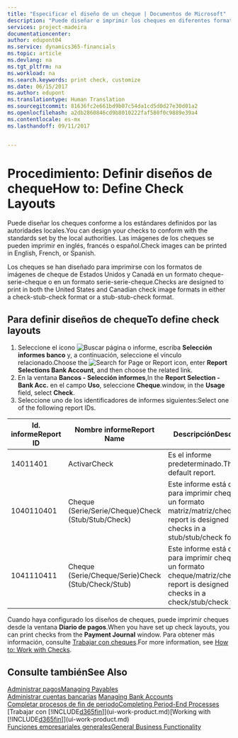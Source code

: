```yaml
---
title: "Especificar el diseño de un cheque | Documentos de Microsoft"
description: "Puede diseñar e imprimir los cheques en diferentes formatos para cumplir los estándares."
services: project-madeira
documentationcenter: 
author: edupont04
ms.service: dynamics365-financials
ms.topic: article
ms.devlang: na
ms.tgt_pltfrm: na
ms.workload: na
ms.search.keywords: print check, customize
ms.date: 06/15/2017
ms.author: edupont
ms.translationtype: Human Translation
ms.sourcegitcommit: 81636fc2e661bd9b07c54da1cd5d0d27e30d01a2
ms.openlocfilehash: a2db2860846cd9b8010222faf580f0c9889e39a4
ms.contentlocale: es-mx
ms.lasthandoff: 09/11/2017


---
```

# <a name="how-to-define-check-layouts"></a><span data-ttu-id="7ee0f-103">Procedimiento: Definir diseños de cheque</span><span class="sxs-lookup"><span data-stu-id="7ee0f-103">How to: Define Check Layouts</span></span>
<span data-ttu-id="7ee0f-104">Puede diseñar los cheques conforme a los estándares definidos por las autoridades locales.</span><span class="sxs-lookup"><span data-stu-id="7ee0f-104">You can design your checks to conform with the standards set by the local authorities.</span></span> <span data-ttu-id="7ee0f-105">Las imágenes de los cheques se pueden imprimir en inglés, francés o español.</span><span class="sxs-lookup"><span data-stu-id="7ee0f-105">Check images can be printed in English, French, or Spanish.</span></span>

<span data-ttu-id="7ee0f-106">Los cheques se han diseñado para imprimirse con los formatos de imágenes de cheque de Estados Unidos y Canadá en un formato cheque-serie-cheque o en un formato serie-serie-cheque.</span><span class="sxs-lookup"><span data-stu-id="7ee0f-106">Checks are designed to print in both the United States and Canadian check image formats in either a check-stub-check format or a stub-stub-check format.</span></span>

## <a name="to-define-check-layouts"></a><span data-ttu-id="7ee0f-107">Para definir diseños de cheque</span><span class="sxs-lookup"><span data-stu-id="7ee0f-107">To define check layouts</span></span>
1. <span data-ttu-id="7ee0f-108">Seleccione el icono ![Buscar página o informe](media/ui-search/search_small.png "icono Buscar página o informe"), escriba **Selección informes banco** y, a continuación, seleccione el vínculo relacionado.</span><span class="sxs-lookup"><span data-stu-id="7ee0f-108">Choose the ![Search for Page or Report](media/ui-search/search_small.png "Search for Page or Report icon") icon, enter **Report Selections Bank Account**, and then choose the related link.</span></span>
2. <span data-ttu-id="7ee0f-109">En la ventana **Bancos - Selección informes**,</span><span class="sxs-lookup"><span data-stu-id="7ee0f-109">In the **Report Selection - Bank Acc.**</span></span> <span data-ttu-id="7ee0f-110">en el campo **Uso**, seleccione **Cheque**.</span><span class="sxs-lookup"><span data-stu-id="7ee0f-110">window, in the **Usage** field, select **Check**.</span></span>
3. <span data-ttu-id="7ee0f-111">Seleccione uno de los identificadores de informes siguientes:</span><span class="sxs-lookup"><span data-stu-id="7ee0f-111">Select one of the following report IDs.</span></span>

| <span data-ttu-id="7ee0f-112">Id. informe</span><span class="sxs-lookup"><span data-stu-id="7ee0f-112">Report ID</span></span> | <span data-ttu-id="7ee0f-113">Nombre informe</span><span class="sxs-lookup"><span data-stu-id="7ee0f-113">Report Name</span></span> | <span data-ttu-id="7ee0f-114">Descripción</span><span class="sxs-lookup"><span data-stu-id="7ee0f-114">Description</span></span> |
| --- | --- | --- |
| <span data-ttu-id="7ee0f-115">1401</span><span class="sxs-lookup"><span data-stu-id="7ee0f-115">1401</span></span> |<span data-ttu-id="7ee0f-116">Activar</span><span class="sxs-lookup"><span data-stu-id="7ee0f-116">Check</span></span> |<span data-ttu-id="7ee0f-117">Es el informe predeterminado.</span><span class="sxs-lookup"><span data-stu-id="7ee0f-117">This is the default report.</span></span> |
| <span data-ttu-id="7ee0f-118">10401</span><span class="sxs-lookup"><span data-stu-id="7ee0f-118">10401</span></span> |<span data-ttu-id="7ee0f-119">Cheque (Serie/Serie/Cheque)</span><span class="sxs-lookup"><span data-stu-id="7ee0f-119">Check (Stub/Stub/Check)</span></span> |<span data-ttu-id="7ee0f-120">Este informe está diseñado para imprimir cheques en un formato matriz/matriz/cheque.</span><span class="sxs-lookup"><span data-stu-id="7ee0f-120">This report is designed to print checks in a stub/stub/check format.</span></span> |
| <span data-ttu-id="7ee0f-121">10411</span><span class="sxs-lookup"><span data-stu-id="7ee0f-121">10411</span></span> |<span data-ttu-id="7ee0f-122">Cheque (Serie/Cheque/Serie)</span><span class="sxs-lookup"><span data-stu-id="7ee0f-122">Check (Stub/Check/Stub)</span></span> |<span data-ttu-id="7ee0f-123">Este informe está diseñado para imprimir cheques en un formato cheque/matriz/cheque.</span><span class="sxs-lookup"><span data-stu-id="7ee0f-123">This report is designed to print checks in a check/stub/check format.</span></span> |

<span data-ttu-id="7ee0f-124">Cuando haya configurado los diseños de cheques, puede imprimir cheques desde la ventana **Diario de pagos**.</span><span class="sxs-lookup"><span data-stu-id="7ee0f-124">When you have set up check layouts, you can print checks from the **Payment Journal** window.</span></span> <span data-ttu-id="7ee0f-125">Para obtener más información, consulte [Trabajar con cheques](payables-how-work-checks.md).</span><span class="sxs-lookup"><span data-stu-id="7ee0f-125">For more information, see [How to: Work with Checks](payables-how-work-checks.md).</span></span>

## <a name="see-also"></a><span data-ttu-id="7ee0f-126">Consulte también</span><span class="sxs-lookup"><span data-stu-id="7ee0f-126">See Also</span></span>
[<span data-ttu-id="7ee0f-127">Administrar pagos</span><span class="sxs-lookup"><span data-stu-id="7ee0f-127">Managing Payables</span></span>](payables-manage-payables.md)  
<span data-ttu-id="7ee0f-128">[Administrar cuentas bancarias](bank-manage-bank-accounts.md) </span><span class="sxs-lookup"><span data-stu-id="7ee0f-128">[Managing Bank Accounts](bank-manage-bank-accounts.md) </span></span>  
[<span data-ttu-id="7ee0f-129">Completar procesos de fin de periodo</span><span class="sxs-lookup"><span data-stu-id="7ee0f-129">Completing Period-End Processes</span></span>](year-how-complete-period-end-processes.md)  
<span data-ttu-id="7ee0f-130">[Trabajar con [!INCLUDE[d365fin](includes/d365fin_md.md)]](ui-work-product.md)</span><span class="sxs-lookup"><span data-stu-id="7ee0f-130">[Working with [!INCLUDE[d365fin](includes/d365fin_md.md)]](ui-work-product.md)</span></span>  
[<span data-ttu-id="7ee0f-131">Funciones empresariales generales</span><span class="sxs-lookup"><span data-stu-id="7ee0f-131">General Business Functionality</span></span>](ui-across-business-areas.md)

